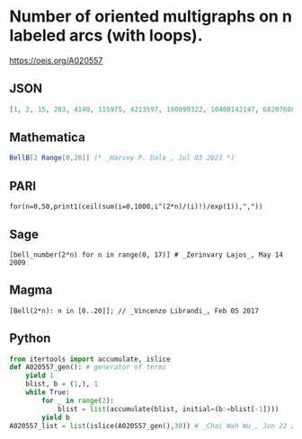 # Number of oriented multigraphs on n labeled arcs \(with loops\)\.
https://oeis.org/A020557
## JSON
```JSON
[1, 2, 15, 203, 4140, 115975, 4213597, 190899322, 10480142147, 682076806159, 51724158235372, 4506715738447323, 445958869294805289, 49631246523618756274, 6160539404599934652455, 846749014511809332450147, 128064670049908713818925644]
```
## Mathematica
```Mathematica
BellB[2 Range[0,20]] (* _Harvey P. Dale_, Jul 03 2021 *)
```
## PARI
```PARI
for(n=0,50,print1(ceil(sum(i=0,1000,i^(2*n)/(i)!)/exp(1)),","))
```
## Sage
```Sage
[bell_number(2*n) for n in range(0, 17)] # _Zerinvary Lajos_, May 14 2009
```
## Magma
```Magma
[Bell(2*n): n in [0..20]]; // _Vincenzo Librandi_, Feb 05 2017
```
## Python
```Python
from itertools import accumulate, islice
def A020557_gen(): # generator of terms
    yield 1
    blist, b = (1,), 1
    while True:
        for _ in range(2):
            blist = list(accumulate(blist, initial=(b:=blist[-1])))
        yield b
A020557_list = list(islice(A020557_gen(),30)) # _Chai Wah Wu_, Jun 22 2022
```
